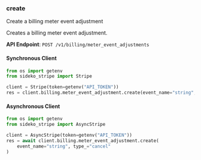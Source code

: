 
### create <a name="create"></a>
Create a billing meter event adjustment

<p>Creates a billing meter event adjustment.</p>

**API Endpoint**: `POST /v1/billing/meter_event_adjustments`

#### Synchronous Client

```python
from os import getenv
from sideko_stripe import Stripe

client = Stripe(token=getenv("API_TOKEN"))
res = client.billing.meter_event_adjustment.create(event_name="string", type_="cancel")
```

#### Asynchronous Client

```python
from os import getenv
from sideko_stripe import AsyncStripe

client = AsyncStripe(token=getenv("API_TOKEN"))
res = await client.billing.meter_event_adjustment.create(
    event_name="string", type_="cancel"
)
```
